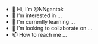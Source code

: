 - 👋 Hi, I’m @NNgantok
- 👀 I’m interested in ...
- 🌱 I’m currently learning ...
- 💞️ I’m looking to collaborate on ...
- 📫 How to reach me ...

<!---
NNgantok/NNgantok is a ✨ special ✨ repository because its `README.md` (this file) appears on your GitHub profile.
You can click the Preview link to take a look at your changes.
--->
